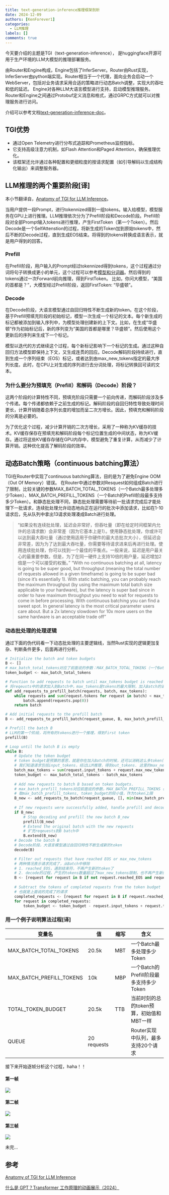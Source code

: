 ```yaml
---
title: text-generation-inference推理框架剖析
date: 2024-12-09
authors: [KenForever1]
categories: 
  - LLM推理
labels: []
comments: true
---
```


今天要介绍的主题是TGI（text-generation-inference）， 是huggingface开源可用于生产环境的LLM大模型的推理部署服务。

由Router和Engine构成，Engine包括了InferServer。Router由Rust实现，InferServer由python端实现。Router相当于一个代理，面向业务会启动一个WebServer，包括对业务请求采用合适的策略进行动态Batch调整，实现大的吞吐和低的延迟。
Engine对各种LLM大语言模型进行支持，启动模型推理服务。
Router和Engine之间通过Protobuf定义消息和格式，通过GRPC方式就可以对推理服务进行访问。

<!-- more -->

介绍可以参考文档[text-generation-inference-doc](https://huggingface.co/docs/text-generation-inference/en/index)。

## TGI优势

+ 通过Open Telemetry进行分布式追踪和Prometheus监控指标。
+ 它支持高级注意力机制，如Flash Attention和Paged Attention，确保推理优化。
+ 该框架还允许通过各种配置和更细粒度的按请求配置（如引导解码以生成结构化输出）来调整服务器。

## LLM推理的两个重要阶段[译]

本小节翻译自，[Anatomy of TGI for LLM Inference](https://medium.com/@martiniglesiasgo/anatomy-of-tgi-for-llm-inference-i-6ac8895d903d)。

当用户提供一段Prompt，进行tokennized得到一组tokens。输入给模型，模型服务在GPU上进行推理。LLM推理依次分为了Prefill阶段和Decode阶段。Prefill阶段对全部Prompt输入tokens进行推理，产生FirstToken（第一个Token）。然后Decode是一个SelfAttenstion的过程，将新生成的Token加到原始tokens中，然后不断的Decode过程，直到生成EOS结束。将得到的tokens转换成语言表示，就是用户得到的回答。

### Prefill

在Prefill阶段，用户输入的Prompt经过tokennized得到tokens，这个过程通过分词将句子转换成更小的单元，这个过程可以参考[模型和分词器](https://transformers.run/c2/2021-12-11-transformers-note-2/)。然后得到的tokens通过一次Forward前向推理，得到FirstToken。
比如，你问大模型，“美国的首都是？”，大模型经过Prefill阶段，返回FirstToken: “华盛顿”。

### Decode

在Decode阶段，大语言模型通过自回归特性不断生成新的token。在这个阶段，基于Prefill预填充阶段的初始标记，模型一次生成一个标记的文本。每个新生成的标记都被添加到输入序列中，为模型处理创建新的上下文。比如，在生成“华盛顿”作为初始标记后，新的序列变为“美国的首都是哪里？华盛顿”。然后使用这个更新后的序列来生成下一个标记。

模型以迭代的方式继续这个过程，每个新标记影响下一个标记的生成。通过这种自回归方法模型即保持上下文，又生成连贯的回应。Decode解码阶段持续进行，直到生成一个序列结束（EOS）标记，或者达到由max_new_tokens指定的最大序列长度。此时，在CPU上对生成的序列进行去分词处理，将标记转换回可读的文本。

### 为什么要分为预填充（Prefill）和解码（Decode）阶段？

这两个阶段的计算特性不同，预填充阶段只需要一个前向传递，而解码阶段涉及多个传递。每个传递都依赖于之前生成的标记。解码阶段的自回归特性导致处理时间更长，计算开销随着总序列长度的增加而呈二次方增长。因此，预填充和解码阶段的分离是必要的。

为了优化这个过程，减少计算开销的二次方增长，采用了一种称为KV缓存的技术。KV缓存保存在预填充和解码阶段每个标记位置生成的中间状态，称为KV缓存。通过将这些KV缓存存储在GPU内存中，模型避免了重复计算，从而减少了计算开销。这种优化提高了解码阶段的效率。

## 动态Batch策略（continuous batching算法）

TGI在Router中实现了continuous batching算法，目的是为了避免Engine OOM（Out Of Memory）错误。
在Router中通过参数对Resquest如何组成Batch进行了限制，比较关键的参数MAX_BATCH_TOTAL_TOKENS（一个Batch最多处理多少Token）、MAX_BATCH_PREFILL_TOKENS（一个Batch的Prefill阶段最多支持多少Token）。和静态批处理不同，静态批处理需要等待前一批请求完成后才能处理下一批请求，连续批处理允许动态地向正在运行的批次中添加请求，比如在1-10请求后，先从队列中拿出13请求处理凑成Batch进行处理。

> “如果没有连续批处理，延迟会非常好，但吞吐量（即在给定时间框架内允许的总请求数）会非常差（因为它基本上是1）。使用静态批处理，你或许可以达到最大吞吐量（通过使用适用于你硬件的最大总批次大小），但延迟会非常差，因为为了达到最大吞吐量，你需要等待请求进来后再进行处理。使用连续批处理，你可以找到一个最佳的平衡点。一般来说，延迟是用户最关心的最重要参数。但是，为了在同一硬件上支持10倍的用户量，延迟增加2倍是一个可以接受的权衡。”
>  “With no continuous batching at all, latency is going to be super good, but throughput (meaning the total number of requests allowed in a given timeframe) is going to be super bad (since it’s essentially 1). With static batching, you can probably reach the maximum throughput (by using the maximum total batch size applicable to your hardware), but the latency is super bad since in order to have maximum throughput you need to wait for requests to come in before processing. With continuous batching you can find a sweet spot. In general latency is the most critical parameter users care about. But a 2x latency slowdown for 10x more users on the same hardware is an acceptable trade off” 

### 动态批处理的处理逻辑

通过下面的伪代码看一下动态批处理的主要逻辑线，当然Rust实现的逻辑更加复杂、判断条件更多，后面再进行分析。
```python
# Initialize the batch and token budgets
B <- []
# max_batch_total_tokens对应了前面说的参数：MAX_BATCH_TOTAL_TOKENS（一个Batch最多处理多少Token）
token_budget <- max_batch_total_tokens

# Function to add requests to batch until max_tokens budget is reached
# 将reqeusts中的请求加入到Batch中，max_tokens是tokens的最大限制，加入Batch的请求tokens不能超过它
def add_requests_to_prefill_batch(requests, batch, max_tokens):
    while requests and sum(request.tokens for request in batch) < max_tokens:
        batch.append(requests.pop(0))
    return batch

# Add initial requests to the prefill batch
B <- add_requests_to_prefill_batch(request_queue, B, max_batch_prefill_tokens)

# Prefill the batch B
# LLM的第一个阶段，将所有的tokens进行一个推理，得到first token
prefill(B)

# Loop until the batch B is empty
while B:
    # Update the token budget
    # token budget是预算的意思，就是你在加入Batch的时候，还可以消耗这么多token(包括模型输入token和推理产生的token)。超过了Router就会限制你了，不然Engine就OOM了
    # 我们知道请求包括input_tokens，经过LLM推理，得到out_tokens. 这里的max_new_tokens就是最多产生多少out_tokens
    batch_max_tokens = sum(request.input_tokens + request.max_new_tokens for request in B)
    token_budget <- max_batch_total_tokens - batch_max_tokens
    
    # Add new requests to batch B based on token budgets.
    # max_batch_prefill_tokens对应前面说的参数，MAX_BATCH_PREFILL_TOKENS（一个Batch的Prefill阶段最多支持多少Token）
    # 取max_batch_prefill_tokens, token_budget的较小值，作为token上限
    B_new <- add_requests_to_batch(request_queue, [], min(max_batch_prefill_tokens, token_budget))
    
    # If new requests were successfully added, handle prefill and decoding
    if B_new:
        # Stop decoding and prefill the new batch B_new
        prefill(B_new)
        # Extend the original batch with the new requests
        # 扩充reqeuests到B batch中
        B.extend(B_new)
    # Decode the batch B
    # Decode阶段，大语言模型通过自回归特性不断生成新的token
    decode(B)

    # Filter out requests that have reached EOS or max_new_tokens
    # 两种情况表示请求完成了，从Batch中移除
    # 1. reached_EOS，遇到结束符，不再产生新的token了
    # 2. decode的过程，产生的tokens数量超过了max_new_tokens限制，也不再产生新的了
    B <- [request for request in B if not request.reached_EOS and request.tokens_generated < request.max_new_tokens]
    
    # Subtract the tokens of completed requests from the token budget
    # 也就是上面说的完成了的请求
    completed_requests <- [request for request in B if request.reached_EOS or request.tokens_generated >= request.max_new_tokens]
    for request in completed_requests:
        token_budget <- token_budget - request.input_tokens + request.tokens_generated
```

### 用一个例子说明算法过程[译]

| 变量名                   | 值          | 缩写 | 含义                                     |
| ------------------------ | ----------- | ---- | ---------------------------------------- |
| MAX_BATCH_TOTAL_TOKENS   | 20.5k       | MBT  | 一个Batch最多处理多少Token               |
| MAX_BATCH_PREFILL_TOKENS | 10k         | MBP  | 一个Batch的Prefill阶段最多支持多少Token  |
| TOTAL_TOKEN_BUDGET       | 20.5k       | TTB  | 当前时刻的总的token预算，初始值和MBT一样 |
| QUEUE                    | 20 requests |      | Router实现中队列，最多支持20个请求       |

接下来开始逐帧分析这个过程，haha！！

#### 第一帧

![](https://raw.githubusercontent.com/KenForever1/CDN/main/0_TGI_process.gif)

#### 第二帧

![](https://raw.githubusercontent.com/KenForever1/CDN/main/1_TGI_process.gif)

#### 第三帧

![](https://raw.githubusercontent.com/KenForever1/CDN/main/2_TGI_process.gif)

未完...

## 参考

[Anatomy of TGI for LLM Inference](https://medium.com/@martiniglesiasgo/anatomy-of-tgi-for-llm-inference-i-6ac8895d903d)

[什么是 GPT？Transformer 工作原理的动画展示（2024）](http://arthurchiao.art/blog/visual-intro-to-transformers-zh/)
